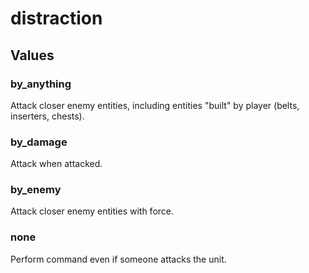 # distraction

## Values

### by_anything

Attack closer enemy entities, including entities "built" by player (belts, inserters, chests).

### by_damage

Attack when attacked.

### by_enemy

Attack closer enemy entities with force.

### none

Perform command even if someone attacks the unit.

